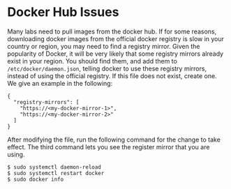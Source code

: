 # Docker Hub Issues

Many labs need to pull images from the docker hub.
If for some reasons, downloading docker images
from the official docker registry is slow in 
your country or region, you may need to
find a registry mirror. 
Given the popularity of Docker, it will be 
very likely that some registry mirrors
already exist in your region. You should find 
them, and add them to `/etc/docker/daemon.json`,
telling docker to use these registry mirrors, instead of 
using the official registry. If this file 
does not exist, create one. We give an example
in the following: 

```
{
  "registry-mirrors": [
    "https://<my-docker-mirror-1>",
    "https://<my-docker-mirror-2>"
  ]
}
```

After modifying the file, run the following command for the change
to take effect. The third command lets you see the register
mirror that you are using.

```
$ sudo systemctl daemon-reload
$ sudo systemctl restart docker
$ sudo docker info
```
